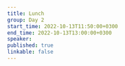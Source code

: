 ```yaml
---
title: Lunch
group: Day 2
start_time: 2022-10-13T11:50:00+0300
end_time: 2022-10-13T13:00:00+0300
speaker:
published: true
linkable: false
---
```

